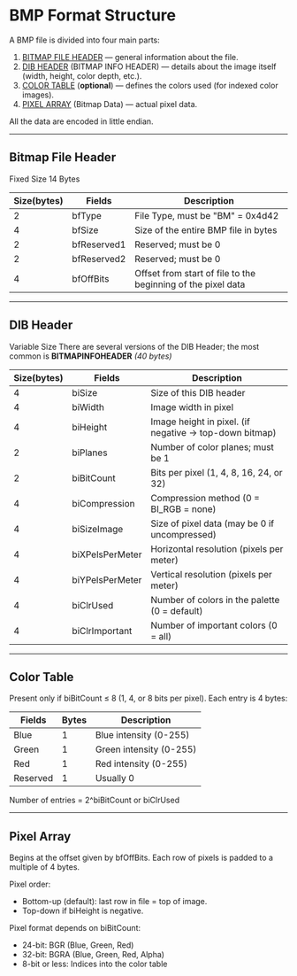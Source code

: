 # BMP Format Structure

A BMP file is divided into four main parts:
1. [BITMAP FILE HEADER](#bitmap-file-header) — general information about the file.
2. [DIB HEADER](#dib-header) (BITMAP INFO HEADER) — details about the image itself (width, height, color depth, etc.).
3. [COLOR TABLE](#color-table) (**optional**) — defines the colors used (for indexed color images).
4. [PIXEL ARRAY](#pixel-array) (Bitmap Data) — actual pixel data.

All the data are encoded in little endian.

---

## Bitmap File Header
Fixed Size 14 Bytes

| Size(bytes) | Fields | Description |
| -------------- | --------------- | --------------- |
| 2 | bfType | File Type, must be "BM" = 0x4d42 |
| 4 | bfSize | Size of the entire BMP file in bytes |
| 2 | bfReserved1 | Reserved; must be 0 |
| 2 | bfReserved2 | Reserved; must be 0 |
| 4 | bfOffBits | Offset from start of file to the beginning of the pixel data |

---

## DIB Header
Variable Size
There are several versions of the DIB Header; the most common is **BITMAPINFOHEADER** *(40 bytes)*

| Size(bytes) | Fields | Description |
| --------------- | --------------- | --------------- |
| 4 | biSize | Size of this DIB header |
| 4 | biWidth | Image width in pixel |
| 4 | biHeight | Image height in pixel. (if negative -> top-down bitmap) |
| 2 | biPlanes | Number of color planes; must be 1 |
| 2 | biBitCount | Bits per pixel (1, 4, 8, 16, 24, or 32) |
| 4 | biCompression | Compression method (0 = BI_RGB = none) |
| 4 | biSizeImage | Size of pixel data (may be 0 if uncompressed) |
| 4 | biXPelsPerMeter | Horizontal resolution (pixels per meter) |
| 4 | biYPelsPerMeter | Vertical resolution (pixels per meter) |
| 4 | biClrUsed | Number of colors in the palette (0 = default) |
| 4 | biClrImportant | Number of important colors (0 = all) |

---

## Color Table
Present only if biBitCount ≤ 8 (1, 4, or 8 bits per pixel).
Each entry is 4 bytes:

| Fields | Bytes | Description |
| --------------- | --------------- | --------------- |
| Blue | 1 | Blue intensity (0-255) |
| Green | 1 | Green intensity (0-255) |
| Red | 1 | Red intensity (0-255) |
| Reserved | 1 | Usually 0 |


Number of entries = 2^biBitCount or biClrUsed

---

## Pixel Array
Begins at the offset given by bfOffBits.
Each row of pixels is padded to a multiple of 4 bytes.

Pixel order:
- Bottom-up (default): last row in file = top of image.
- Top-down if biHeight is negative.

Pixel format depends on biBitCount:
- 24-bit: BGR (Blue, Green, Red)
- 32-bit: BGRA (Blue, Green, Red, Alpha)
- 8-bit or less: Indices into the color table
